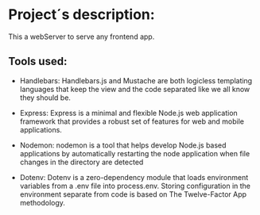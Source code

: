 # Project´s description:

This a webServer to serve any frontend app.

## Tools used:

* Handlebars: Handlebars.js and Mustache are both logicless templating languages that keep the view and the code separated like we all know they should be.

* Express: Express is a minimal and flexible Node.js web application framework that provides a robust set of features for web and mobile applications.

* Nodemon: nodemon is a tool that helps develop Node.js based applications by automatically restarting the node application when file changes in the directory are detected

* Dotenv: Dotenv is a zero-dependency module that loads environment variables from a .env file into process.env. Storing configuration in the environment separate from code is based on The Twelve-Factor App methodology.